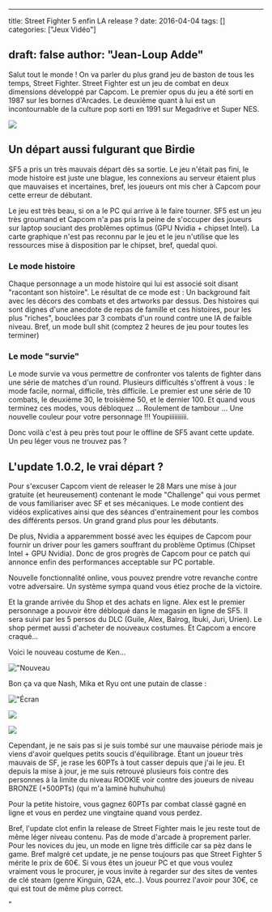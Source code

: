 
---
title: Street Fighter 5 enfin LA release ?
date: 2016-04-04
tags: []
categories: ["Jeux Vidéo"]

draft: false
author: "Jean-Loup Adde"
---

Salut tout le monde ! On va parler du plus grand jeu de baston de
tous les temps, Street Fighter. Street Fighter est un jeu de combat en
deux dimensions développé par Capcom. Le premier opus du jeu a été sorti
en 1987 sur les bornes d'Arcades. Le deuxième quant à lui est un
incontournable de la culture pop sorti en 1991 sur Megadrive et Super
NES.

![](/post_preview/20160404_214521_Street_Fighter_5_71277.jpg)

Un départ aussi fulgurant que Birdie
------------------------------------



SF5 a pris un très mauvais départ dès sa sortie. Le jeu n'était pas
fini, le mode histoire est juste une blague, les connexions au serveur
étaient plus que mauvaises et incertaines, bref, les joueurs ont mis
cher à Capcom pour cette erreur de débutant.



Le jeu est très beau, si on a le PC qui arrive à le faire tourner. SF5
est un jeu très groumand et Capcom n'a pas pris la peine de s'occuper
des joueurs sur laptop souciant des problèmes optimus (GPU Nvidia +
chipset Intel). La carte graphique n'est pas reconnu par le jeu et le
jeu n'utilise que les ressources mise à disposition par le chipset,
bref, quedal quoi.



### Le mode histoire



Chaque personnage a un mode histoire qui lui est associé soit disant
"racontant son histoire". Le résultat de ce mode est : Un
background fait avec les décors des combats et des artworks par dessus.
Des histoires qui sont dignes d'une anecdote de repas de famille et ces
histoires, pour les plus "riches", bouclées par 3 combats d'un
round contre une IA de faible niveau. Bref, un mode bull shit (comptez 2
heures de jeu pour toutes les terminer)



### Le mode "survie"



Le mode survie va vous permettre de confronter vos talents de fighter
dans une série de matches d'un round. Plusieurs difficultés s'offrent
à vous : le mode facile, normal, difficile, très difficile. Le premier
est une série de 10 combats, le deuxième 30, le troisième 50, et le
dernier 100. Et quand vous terminez ces modes, vous débloquez \...
Roulement de tambour \... Une nouvelle couleur pour votre personnage !!!
Youpiiiiiiiiii.



Donc voilà c'est à peu près tout pour le offline de SF5 avant cette
update. Un peu léger vous ne trouvez pas ?



L'update 1.0.2, le vrai départ ?
---------------------------------



Pour s'excuser Capcom vient de releaser le 28 Mars une mise à jour
gratuite (et heureusement) contenant le mode "Challenge" qui vous
permet de vous familiariser avec SF et ses mécaniques. Le mode contient
des vidéos explicatives ainsi que des séances d'entrainement pour les
combos des différents persos. Un grand grand plus pour les débutants.



De plus, Nvidia a apparemment bossé avec les équipes de Capcom pour
fournir un driver pour les gamers souffrant du problème Optimus (Chipset
Intel + GPU Nvidia). Donc de gros progrès de Capcom pour ce patch qui
annonce enfin des performances acceptable sur PC portable.



 Nouvelle fonctionnalité online, vous pouvez prendre votre
revanche contre votre adversaire. Un système sympa quand vous étiez
proche de la victoire.



Et la grande arrivée du Shop et des achats en ligne. Alex est le premier
personnage a pouvoir être débloqué dans le magasin en ligne de SF5. Il
sera suivi par les 5 persos du DLC (Guile, Alex, Balrog, Ibuki, Juri,
Urien). Le shop permet aussi d'acheter de nouveaux costumes. Et Capcom
a encore craqué\...



Voici le nouveau costume de Ken\...

 !["Nouveau](https://i.imgur.com/Gq0RPq7.jpg)

Bon ça va que Nash, Mika et Ryu ont une putain de classe :

 !["Écran](https://i.imgur.com/MfNKLr3.png)


![](https://pbs.twimg.com/media/CerJgqQWsAATVa5.jpg)

 ![](https://i.imgur.com/xebebLQ.jpg)

Cependant, je ne sais pas si je suis tombé sur une mauvaise période mais
je viens d'avoir quelques petits soucis d'équilibrage. Étant un joueur
très mauvais de SF, je rase les 60PTs à tout casser depuis que j'ai le
jeu. Et depuis la mise à jour, je me suis retrouvé plusieurs fois contre
des personnes à la limite du niveau ROOKIE voir contre des joueurs de
niveau BRONZE (+500PTs) (qui m'a laminé huhuhuhu)



Pour la petite histoire, vous gagnez 60PTs par combat classé gagné en
ligne et vous en perdez une vingtaine quand vous perdez.



Bref, l'update clot enfin la release de Street Fighter mais le jeu
reste tout de même léger niveau contenu. Pas de mode d'arcade à
proprement parler. Pour les novices du jeu, un mode en ligne très
difficile car sa pèz dans le game. Bref malgré cet update, je ne pense
toujours pas que Street Fighter 5 mérite le prix de 60€. Si vous êtes un
joueur PC et que vous voulez vraiment vous le procurer, je vous invite à
regarder sur des sites de ventes de clé steam (genre Kinguin, G2A,
etc..). Vous pourrez l'avoir pour 30€, ce qui est tout de même plus
correct.

"
